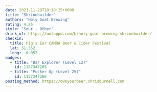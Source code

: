 ```yaml
---
date: 2023-11-29T18:18:25+0000
title: "Shrinebuilder"
authors: "Holy Goat Brewing"
rating: 4.25
style: "Sour - Other"
drink_of: https://untappd.com/b/holy-goat-brewing-shrinebuilder/
checkin:
  title: Pig's Ear CAMRA Beer & Cider Festival
  lat: 51.552
  long: -0.052
badges:
  - title: "Bar Explorer (Level 12)"
    id: 1157347265
  - title: "Pucker Up (Level 25)"
    id: 1157347266
posting_method: https://ownyourbeer.chrisburnell.com
---
```

